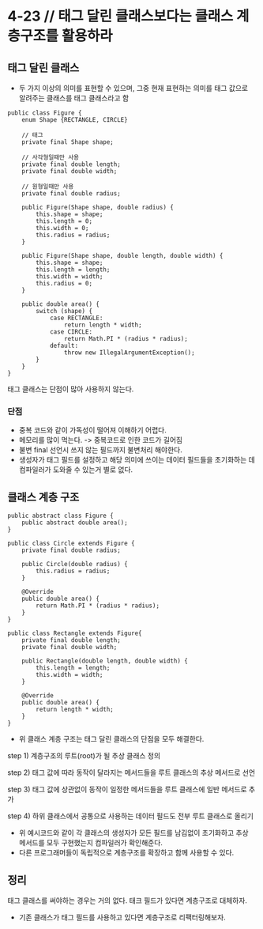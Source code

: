 # 4-23 // 태그 달린 클래스보다는 클래스 계층구조를 활용하라

## 태그 달린 클래스
- 두 가지 이상의 의미를 표현할 수 있으며, 그중 현재 표현하는 의미를 태그 값으로 알려주는 클래스를 태그 클래스라고 함
```
public class Figure {
    enum Shape {RECTANGLE, CIRCLE}

    // 태그
    private final Shape shape;

    // 사각형일때만 사용
    private final double length;
    private final double width;

    // 원형일때만 사용
    private final double radius;

    public Figure(Shape shape, double radius) {
        this.shape = shape;
        this.length = 0;
        this.width = 0;
        this.radius = radius;
    }

    public Figure(Shape shape, double length, double width) {
        this.shape = shape;
        this.length = length;
        this.width = width;
        this.radius = 0;
    }

    public double area() {
        switch (shape) {
            case RECTANGLE:
                return length * width;
            case CIRCLE:
                return Math.PI * (radius * radius);
            default:
                throw new IllegalArgumentException();
        }
    }
}
```
태그 클래스는 단점이 많아 사용하지 않는다.

### 단점
- 중복 코드와 같이 가독성이 떨어져 이해하기 어렵다.
- 메모리를 많이 먹는다. -> 중복코드로 인한 코드가 길어짐
- 불변 final 선언시 쓰지 않는 필드까지 불변처리 해야한다.
- 생성자가 태그 필드를 설정하고 해당 의미에 쓰이는 데이터 필드들을 초기화하는 데 컴파일러가 도와줄 수 있는거 별로 없다.

## 클래스 계층 구조

```
public abstract class Figure {
    public abstract double area();
}

public class Circle extends Figure {
    private final double radius;

    public Circle(double radius) {
        this.radius = radius;
    }

    @Override
    public double area() {
        return Math.PI * (radius * radius);
    }
}

public class Rectangle extends Figure{
    private final double length;
    private final double width;

    public Rectangle(double length, double width) {
        this.length = length;
        this.width = width;
    }

    @Override
    public double area() {
        return length * width;
    }
}
```
- 위 클래스 계층 구조는 태그 달린 클래스의 단점을 모두 해결한다.

step 1) 계층구조의 루트(root)가 될 추상 클래스 정의

step 2) 태그 값에 따라 동작이 달라지는 메서드들을 루트 클래스의 추상 메서드로 선언

step 3) 태그 값에 상관없이 동작이 일정한 메서드들을 루트 클래스에 일반 메서드로 추가

step 4) 하위 클래스에서 공통으로 사용하는 데이터 필드도 전부 루트 클래스로 올리기

- 위 예시코드와 같이 각 클래스의 생성자가 모든 필드를 남김없이 초기화하고 추상 메서드를 모두 구현했는지 컴파일러가 확인해준다.
- 다른 프로그래머들이 독립적으로 계층구조를 확장하고 함께 사용할 수 있다.

## 정리
태그 클래스를 써야하는 경우는 거의 없다. 태크 필드가 있다면 계층구조로 대체하자.
- 기존 클래스가 태그 필드를 사용하고 있다면 계층구조로 리팩터링해보자.